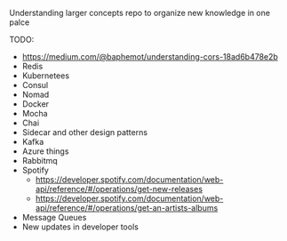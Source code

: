 Understanding larger concepts repo to organize new knowledge in one palce


TODO: 
- https://medium.com/@baphemot/understanding-cors-18ad6b478e2b
- Redis
- Kubernetees
- Consul
- Nomad
- Docker
- Mocha
- Chai
- Sidecar and other design patterns
- Kafka
- Azure things
- Rabbitmq
- Spotify
    - https://developer.spotify.com/documentation/web-api/reference/#/operations/get-new-releases
    - https://developer.spotify.com/documentation/web-api/reference/#/operations/get-an-artists-albums
- Message Queues
- New updates in developer tools